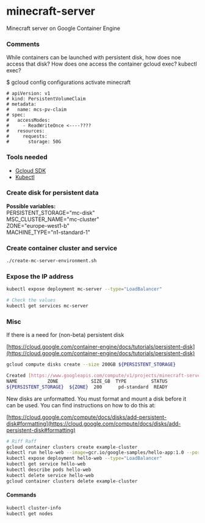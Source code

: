 # minecraft-server
Minecraft server on Google Container Engine

### Comments

While containers can be launched with persistent disk, how does noe access that disk?
How does one access the container gcloud exec? kubectl exec?

$ gcloud config configurations activate minecraft

```shell
# apiVersion: v1
# kind: PersistentVolumeClaim
# metadata:
#   name: mcs-pv-claim
# spec:
#   accessModes:
#     - ReadWriteOnce <----????
#   resources:
#     requests:
#       storage: 50G
```


### Tools needed
* [Gcloud SDK](https://cloud.google.com/sdk/downloads)
* [Kubectl](https://kubernetes.io/docs/tasks/tools/install-kubectl/)

### Create disk for persistent data

**Possible variables:** <br>
PERSISTENT_STORAGE="mc-disk"<br>
MSC_CLUSTER_NAME="mc-cluster"<br>
ZONE="europe-west1-b"<br>
MACHINE_TYPE="n1-standard-1"<br>

### Create container cluster and service
```bash
./create-mc-server-environment.sh
```

### Expose the IP address
```bash
kubectl expose deployment mc-server --type="LoadBalancer"

# Check the values
kubectl get services mc-server
```

### Misc

If there is a need for (non-beta) persistent disk

[https://cloud.google.com/container-engine/docs/tutorials/persistent-disk](https://cloud.google.com/container-engine/docs/tutorials/persistent-disk)

```bash
gcloud compute disks create --size 200GB ${PERSISTENT_STORAGE}

Created [https://www.googleapis.com/compute/v1/projects/minecraft-server-185418/zones/${ZONE}/disks/${PERSISTENT_STORAGE}].
NAME           ZONE            SIZE_GB  TYPE         STATUS
${PERSISTENT_STORAGE}  ${ZONE}  200      pd-standard  READY
```

New disks are unformatted. You must format and mount a disk before it<br>
can be used. You can find instructions on how to do this at:

[https://cloud.google.com/compute/docs/disks/add-persistent-disk#formatting](https://cloud.google.com/compute/docs/disks/add-persistent-disk#formatting)


```bash
# Riff Raff
gcloud container clusters create example-cluster
kubectl run hello-web --image=gcr.io/google-samples/hello-app:1.0 --port=8080
kubectl expose deployment hello-web --type="LoadBalancer"
kubectl get service hello-web
kubectl describe pods hello-web
kubectl delete service hello-web
gcloud container clusters delete example-cluster
 ```

#### Commands
```bash
kubectl cluster-info
kubectl get nodes

```